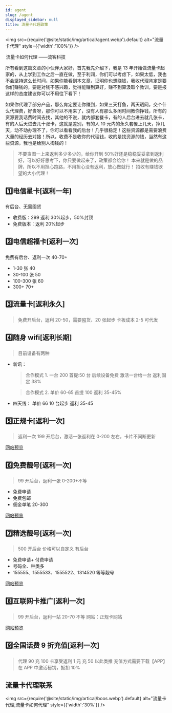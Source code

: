 ```yaml
---
id: agent
slug: /agent
displayed_sidebar: null
title: 流量卡代理政策
---
```


<img
src={require('@site/static/img/artical/agent.webp').default}
alt="流量卡代理"
style={{'width':'100%'}}
/>

 <legend style={{ backgroundColor: '#000',
    color: '#fff',
    padding: '3px 6px'}}>流量卡如何代理 ——流客科技 </legend>

所有看到这篇文章的小伙伴大家好，首先我先介绍下，我是 13 年开始做流量卡起家的，从上学到工作之后一直在做，至于利润，你们可以考虑下，如果太低，我也不会坚持这么长时间，如果你能看到本文章，证明你也想赚钱，我收代理肯定是要你们赚钱的，要是对钱不感兴趣，觉得能赚到算好，赚不到算汲取个教训，要是报这样的态度建议你可以不用往下看下！

如果你代理了部分产品，那么肯定要让你赚到，如果三天打鱼，两天晒网，交个什么代理费，好贵呀，那你可以不用来了，没有人有那么多闲时间教你挣钱，所有的资源要我话费时间去找，其他的不说，就内部套餐卡，有的人后台进去就几张卡，有的人后天进去几十张卡，这就是差别，有的人 10 元内的永久套餐上几天，掉几天，动不动办理不了，你可以看看我的后台！几乎很稳定！这些资源都是需要浪费大量的经历去对接！所以，收费不是收你的代理钱，收的是找资源的钱，当然有这些资源，我也是给别人掏钱的！

> 不要贪图一上来返利多少多少的，给你开到 50%好还是稳稳妥妥拿到返利好，可以好好思考下，你只要做起来了，政策都会给你！
> 本来就是做的品牌，所以不用担心跑路，不用担心没有返利，放心做就行！
> 招收有赚钱欲望的大小代理！

## &#49;&#65039;&#8419;电信星卡[返利一年]

有后台、无需囤货

- 收费版：299 返利 30%起步，50%封顶
- 免费版本：返利 20%起步

## &#50;&#65039;&#8419;电信超福卡[返利一次]

免费有后台、返利一次 40-70+

- 1-30 张 40
- 30-100 张 50
- 100-300 张 60
- 300+ 70+

## &#51;&#65039;&#8419;流量卡[返利永久]

> 免费开后台，返利 20-50，需要囤货、20 张起步
> 卡板成本 2-5
> 可代发

## &#52;&#65039;&#8419;随身 wifi[返利长期]

> 目前设备有两种

- 新讯：

  > 合作模式 1. 一台 200 首提:50 台 后续设备免费 激活一台给一台 返利固定 38%

  > 合作模式 2. 单价 60-65 首提 100 返利 35-45%

- 四天线： 单价 66 10 台起步 返利 35-45

## &#53;&#65039;&#8419;正规卡[返利一次]

> 返利一次
> 199 开后台，激活一张返利在 0-200 左右，卡片不间断更新

[网站预览](https://card.xuankaba.com/t/0.x5bgrv)

## &#54;&#65039;&#8419;免费靓号[返利一次]

> 99 开后台，返利一张 0-200+不等

- 免费申请
- 免费包邮
- 佣金单笔 20-300

[网站预览](http://iot.liuketh.cn)

## &#55;&#65039;&#8419;精选靓号[返利一次]

> 500 开后台 价格可以自定义 有后台

- 免费申请+ 付费申请
- 号码全、种类多
- 155555、1555533、1555522、1314520 等等靓号

[网站预览](http://lh.liuketh.cn)

## &#56;&#65039;&#8419;互联网卡推广[返利一次]

> 99 开后台，返利一站 20-70 不等
> 网站：正规卡网站

[网站预览](http://tc.liuketh.cn)

## &#57;&#65039;&#8419;全国话费 9 折充值[返利一次]

> 代理 90 充 100 卡享受返利 1 元 充 50 以此类推
> 充值方式需要下载【APP】在 APP 中激活秘钥，抵扣 10%

## 流量卡代理联系

<img
src={require('@site/static/img/artical/boos.webp').default}
alt="流量卡代理,流量卡如何代理"
style={{'width':'30%'}}
/>
